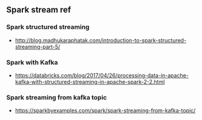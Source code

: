 ## Spark stream ref

### Spark structured streaming
- http://blog.madhukaraphatak.com/introduction-to-spark-structured-streaming-part-5/

### Spark with Kafka
- https://databricks.com/blog/2017/04/26/processing-data-in-apache-kafka-with-structured-streaming-in-apache-spark-2-2.html

### Spark streaming from kafka topic
- https://sparkbyexamples.com/spark/spark-streaming-from-kafka-topic/